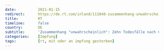```yaml
---
date:          2021-01-15
redirect:      https://de.rt.com/inland/111848-zusammenhang-unwahrscheinlich-zehn-todesfalle-nach/
title:         RT
timeline:      false
country:       DE
subtitle:      'Zusammenhang "unwahrscheinlich": Zehn Todesfälle nach Corona-Impfung werden untersucht'
categories:    [Impfung]
tags:          [rt, mit oder an impfung gestorben]
---
```

